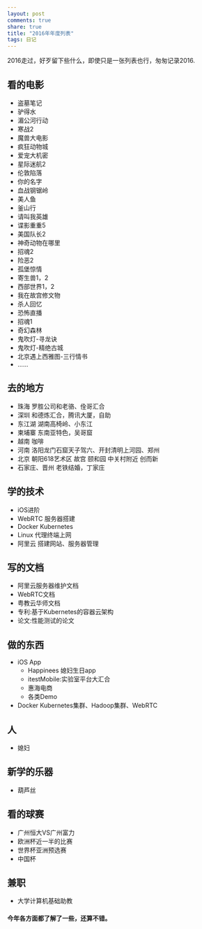 ```yaml
---
layout: post
comments: true
share: true
title: "2016年年度列表"
tags: 日记
---
```


2016走过，好歹留下些什么，即使只是一张列表也行，匆匆记录2016.

## 看的电影

- 盗墓笔记
- 驴得水
- 湄公河行动
- 寒战2
- 魔兽大电影
- 疯狂动物城
- 爱宠大机密
- 星际迷航2
- 伦敦陷落
- 你的名字
- 血战钢锯岭
- 美人鱼
- 釜山行
- 请叫我英雄
- 谍影重重5
- 美国队长2
- 神奇动物在哪里
- 招魂2
- 险恶2
- 孤堡惊情
- 寄生兽1，2
- 西部世界1，2
- 我在故宫修文物
- 杀人回忆
- 恐怖直播
- 招魂1
- 奇幻森林
- 鬼吹灯-寻龙诀
- 鬼吹灯-精绝古城
- 北京遇上西雅图-三行情书
- ......

## 去的地方

- 珠海
  罗胜公司和老骆、佺哥汇合
- 深圳
  和德炼汇合，腾讯大厦，自助
- 东江湖
  湖南高椅岭、小东江
- 柬埔寨
  东南亚特色，吴哥窟
- 越南
  咖啡
- 河南
  洛阳龙门石窟天子驾六、开封清明上河园、郑州
- 北京
  朝阳618艺术区 故宫 颐和园 中关村附近 创而新
- 石家庄、晋州
  老铁结婚，丁家庄

## 学的技术

- iOS进阶
- WebRTC 服务器搭建
- Docker Kubernetes
- Linux
  代理终端上网
- 阿里云
  搭建网站、服务器管理

## 写的文档
- 阿里云服务器维护文档
- WebRTC文档
- 粤教云华师文档
- 专利:基于Kubernetes的容器云架构
- 论文:性能测试的论文

## 做的东西
- iOS App
   - Happinees 媳妇生日app
   - itestMobile:实验室平台大汇合
   - 惠海电商
   - 各类Demo
- Docker
  Kubernetes集群、Hadoop集群、WebRTC

## 人

- 媳妇

## 新学的乐器
- 葫芦丝

## 看的球赛
- 广州恒大VS广州富力
- 欧洲杯近一半的比赛
- 世界杯亚洲预选赛
- 中国杯

## 兼职
- 大学计算机基础助教


#### 今年各方面都了解了一些，还算不错。
